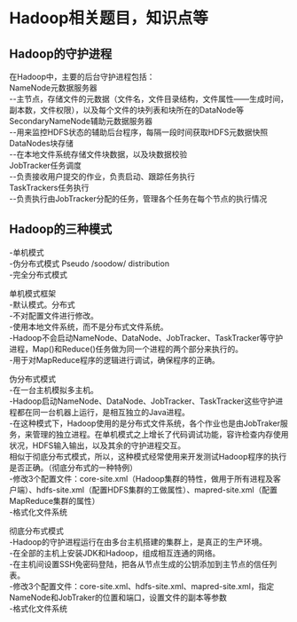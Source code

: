 # Hadoop相关题目，知识点等

## Hadoop的守护进程
在Hadoop中，主要的后台守护进程包括：  
NameNode元数据服务器    
 --主节点，存储文件的元数据（文件名，文件目录结构，文件属性——生成时间，副本数，文件权限），以及每个文件的块列表和块所在的DataNode等  
SecondaryNameNode辅助元数据服务器      
 --用来监控HDFS状态的辅助后台程序，每隔一段时间获取HDFS元数据快照    
DataNodes块存储      
 --在本地文件系统存储文件块数据，以及块数据校验    
JobTracker任务调度    
 --负责接收用户提交的作业，负责启动、跟踪任务执行    
TaskTrackers任务执行    
 --负责执行由JobTracker分配的任务，管理各个任务在每个节点的执行情况    

## Hadoop的三种模式
-单机模式    
-伪分布式模式 Pseudo /soodow/ distribution     
-完全分布式模式    

单机模式框架  
-默认模式。分布式  
-不对配置文件进行修改。  
-使用本地文件系统，而不是分布式文件系统。  
-Hadoop不会启动NameNode、DataNode、JobTracker、TaskTracker等守护进程，Map()和Reduce()任务做为同一个进程的两个部分来执行的。    
-用于对MapReduce程序的逻辑进行调试，确保程序的正确。    

伪分布式模式  
-在一台主机模拟多主机。  
-Hadoop启动NameNode、DataNode、JobTracker、TaskTracker这些守护进程都在同一台机器上运行，是相互独立的Java进程。    
-在这种模式下，Hadoop使用的是分布式文件系统，各个作业也是由JobTraker服务，来管理的独立进程。在单机模式之上增长了代码调试功能，容许检查内存使用状况，HDFS输入输出，以及其余的守护进程交互。    
相似于彻底分布式模式，所以，这种模式经常使用来开发测试Hadoop程序的执行是否正确。（彻底分布式的一种特例）    
-修改3个配置文件：core-site.xml（Hadoop集群的特性，做用于所有进程及客户端）、hdfs-site.xml（配置HDFS集群的工做属性）、mapred-site.xml（配置MapReduce集群的属性）    
-格式化文件系统    

彻底分布式模式  
-Hadoop的守护进程运行在由多台主机搭建的集群上，是真正的生产环境。    
-在全部的主机上安装JDK和Hadoop，组成相互连通的网络。    
-在主机间设置SSH免密码登陆，把各从节点生成的公钥添加到主节点的信任列表。    
-修改3个配置文件：core-site.xml、hdfs-site.xml、mapred-site.xml，指定NameNode和JobTraker的位置和端口，设置文件的副本等参数    
-格式化文件系统    
